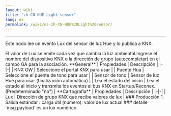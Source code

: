 ```yaml
---
layout: wiki
title: "zh-CN-HUE Light sensor"
lang: es
permalink: /wiki/es-zh-CN-HUE%20Light%20sensor/
---
```

---
<p> Este nodo lee un evento Lux del sensor de luz Hue y lo publica a KNX.</p>
El valor de Lux se emite cada vez que cambia la luz ambiental.Ingrese el nombre del dispositivo KNX o la dirección de grupo (autocompletar) en el campo GA para la asociación.
**General**
| Propiedades | Descripción |
|-|-|
| KNX GW | Seleccione el portal KNX para usar |
| Puente Hua | Seleccione el puente de tono para usar |
| Sensor de tono | Sensor de luz Hue para usar (finalización automática) |
| Lea el estado del inicio | Lea el estado al inicio y transmita los eventos al bus KNX en Startup/Reconex.(Predeterminado "no") |
**Cartografía**
| Propiedades | Descripción |
|-|-|
| Lux | Dirección de grupo KNX que recibe valores de lux |
### Producción
1. Salida estándar
: carga útil (número): valor de lux actual
### detalle
`msg.payload` es un lux numérico.
